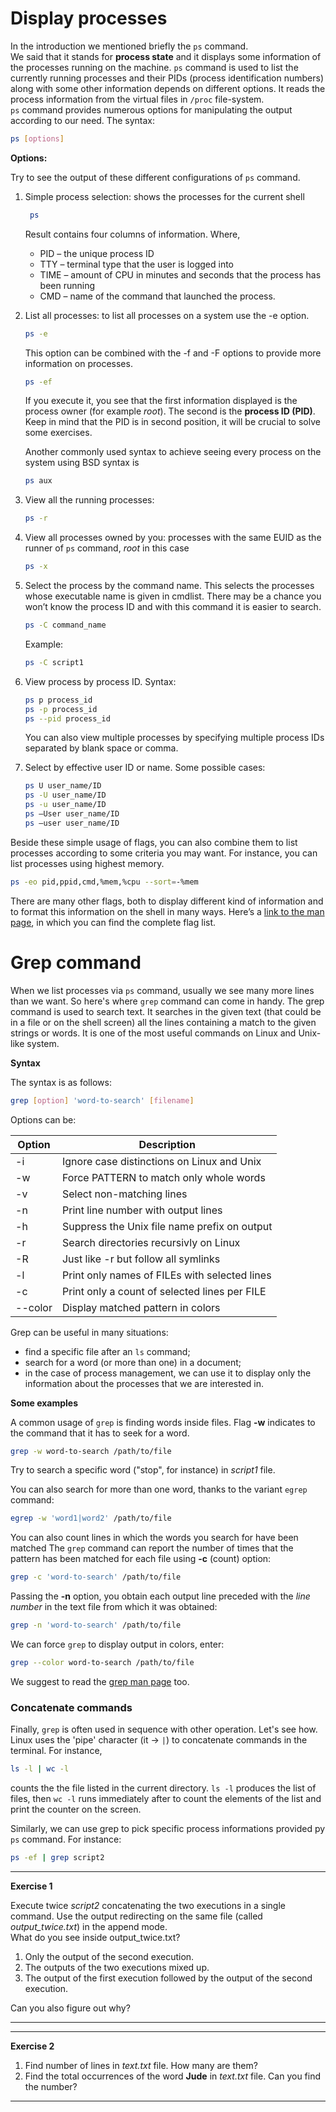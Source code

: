 # Display processes

In the introduction we mentioned briefly the ``ps`` command. <br>
We said that it stands for **process state** and it displays some information of the processes running on the machine.
``ps`` command is used to list the currently running processes and their PIDs (process identification numbers) along with 
some other information depends on different options. It reads the process information from the virtual files in ``/proc`` file-system.<br>
``ps`` command provides numerous options for manipulating the output according to our need. The syntax:

```bash
ps [options]
```

**Options:**

Try to see the output of these different configurations of ``ps`` command.

1. Simple process selection: shows the processes for the current shell
      ```bash
       ps
      ```
      Result contains four columns of information.
      Where,
      * PID – the unique process ID
      * TTY – terminal type that the user is logged into
      * TIME – amount of CPU in minutes and seconds that the process has been running
      * CMD – name of the command that launched the process.
      
2. List all processes: to list all processes on a system use the -e option.
    ```bash
    ps -e
    ```
    This option can be combined with the -f and -F options to provide more information on processes.
    ```bash
    ps -ef
    ```
    If you execute it, you see that the first information displayed is the process owner (for example *root*). The second is the **process ID (PID)**.
    Keep in mind that the PID is in second position, it will be crucial to solve some exercises.
    
    Another commonly used syntax to achieve seeing every process on the system using BSD syntax is 
    ```bash
    ps aux
   ```
    
3. View all the running processes:
    ```bash
    ps -r
    ```

4. View all processes owned by you: processes with the same EUID as the runner of `ps` command, *root* in this case
    ```bash
    ps -x
    ```

5. Select the process by the command name. This selects the processes whose executable name is given in cmdlist.
There may be a chance you won’t know the process ID and with this command it is easier to search.
    ```bash
    ps -C command_name
    ```

    Example:
    ```bash
    ps -C script1
    ```

6. View process by process ID.
    Syntax:
    ```bash
    ps p process_id
    ps -p process_id
    ps --pid process_id
    ```
    You can also view multiple processes by specifying multiple process IDs separated by blank space or comma.

7. Select by effective user ID or name.
    Some possible cases:
    ```bash
    ps U user_name/ID
    ps -U user_name/ID
    ps -u user_name/ID
    ps –User user_name/ID
    ps –user user_name/ID
    ```

Beside these simple usage of flags, you can also combine them to list processes according to some criteria you may want.
For instance, you can list processes using highest memory.
```bash
ps -eo pid,ppid,cmd,%mem,%cpu --sort=-%mem
```

There are many other flags, both to display different kind of information and to format this information on the shell in many ways.
Here’s a [link to the man page](http://man7.org/linux/man-pages/man1/ps.1.html), in which you can find the complete flag list.

 

# Grep command

When we list processes via `ps` command, usually we see many more lines than we want. So here's where ``grep`` command can come in handy.
The grep command is used to search text. It searches in the given text (that could be in a file or on the shell screen) all the lines containing a match to the given strings or words. It is one of the most useful commands on Linux and Unix-like system.

**Syntax**

The syntax is as follows:
```bash
grep [option] 'word-to-search' [filename]
```
Options can be:

| **Option** | **Description** |
| ------ | ----------- |
| -i | Ignore case distinctions on Linux and Unix |
| -w | Force PATTERN to match only whole words |
| -v | Select non-matching lines |
| -n | Print line number with output lines |
| -h | Suppress the Unix file name prefix on output |
| -r | Search directories recursivly on Linux |
| -R | Just like -r but follow all symlinks |
| -l | Print only names of FILEs with selected lines |
| -c | Print only a count of selected lines per FILE |
| --color | Display matched pattern in colors |


Grep can be useful in many situations:
* find a specific file after an `ls` command;
* search for a word (or more than one) in a document;
* in the case of process management, we can use it to display only the information about the processes that we are interested in.


**Some examples**

A common usage of ``grep`` is finding words inside files. Flag **-w** indicates to the command that it has to seek for a word.
```bash
grep -w word-to-search /path/to/file
```

Try to search a specific word ("stop", for instance) in *script1* file.

You can also search for more than one word, thanks to the variant `egrep` command:
```bash
egrep -w 'word1|word2' /path/to/file
```

You can also count lines in which the words you search for have been matched
The ``grep`` command can report the number of times that the pattern has been matched for each file using **-c** (count) option:
```bash
grep -c 'word-to-search' /path/to/file
```

Passing the **-n** option, you obtain each output line preceded with the *line number* in the text file from which it was obtained:
```bash
grep -n 'word-to-search' /path/to/file
```

We can force ``grep`` to display output in colors, enter:
```bash
grep --color word-to-search /path/to/file
```
We suggest to read the [grep man page](http://linuxcommand.org/lc3_man_pages/grep1.html) too.

### Concatenate commands

Finally, ``grep`` is often used in sequence with other operation. Let's see how. Linux uses the 'pipe' character (it -> ``|``) to concatenate commands in the terminal.
For instance,
```bash
ls -l | wc -l
```
counts the the file listed in the current directory. ``ls -l`` produces the list of files, then ``wc -l`` runs immediately after to count the elements of the list and print the counter on the screen.

Similarly, we can use grep to pick specific process informations provided py ``ps`` command. For instance:
```bash
ps -ef | grep script2
```

---
**Exercise 1**

Execute twice *script2* concatenating the two executions in a single command. Use the output redirecting on the same file (called *output_twice.txt*) in the append mode. <br>
What do you see inside output_twice.txt?

1. Only the output of the second execution.
2. The outputs of the two executions mixed up.
3. The output of the first execution followed by the output of the second execution.

Can you also figure out why?

---

---
**Exercise 2**

1. Find number of lines in *text.txt* file. How many are them?
2. Find the total occurrences of the word **Jude** in *text.txt* file. Can you find the number?
 
---



